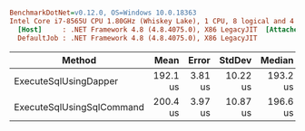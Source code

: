 ``` ini

BenchmarkDotNet=v0.12.0, OS=Windows 10.0.18363
Intel Core i7-8565U CPU 1.80GHz (Whiskey Lake), 1 CPU, 8 logical and 4 physical cores
  [Host]     : .NET Framework 4.8 (4.8.4075.0), X86 LegacyJIT  [AttachedDebugger]
  DefaultJob : .NET Framework 4.8 (4.8.4075.0), X86 LegacyJIT


```
|                    Method |     Mean |   Error |   StdDev |   Median |
|-------------------------- |---------:|--------:|---------:|---------:|
|     ExecuteSqlUsingDapper | 192.1 us | 3.81 us | 10.22 us | 193.2 us |
| ExecuteSqlUsingSqlCommand | 200.4 us | 3.97 us | 10.87 us | 196.6 us |
